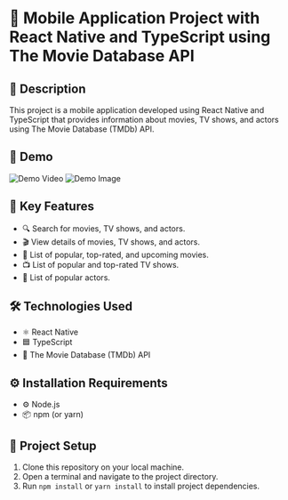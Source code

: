 # 📱 Mobile Application Project with React Native and TypeScript using The Movie Database API

## 📝 Description
This project is a mobile application developed using React Native and TypeScript that provides information about movies, TV shows, and actors using The Movie Database (TMDb) API.

## 🎥 Demo
  ![Demo Video](https://drive.google.com/uc?export=download&id=11VqT82vrDHBa93bCb5QlV9OBxTWPxB-8)
  ![Demo Image](https://drive.google.com/uc?export=download&id=1gh2EEfqYvgf9I5rrz1g1Ak1wzy-OxcHd)

## 🚀 Key Features
- 🔍 Search for movies, TV shows, and actors.
- 🎬 View details of movies, TV shows, and actors.
- 🌟 List of popular, top-rated, and upcoming movies.
- 📺 List of popular and top-rated TV shows.
- 👤 List of popular actors.

## 🛠️ Technologies Used
- ⚛️ React Native
- 🟦 TypeScript
- 🎥 The Movie Database (TMDb) API

## ⚙️ Installation Requirements
- ⚙️ Node.js
- 📦 npm (or yarn)

## 🔧 Project Setup
1. Clone this repository on your local machine.
2. Open a terminal and navigate to the project directory.
3. Run `npm install` or `yarn install` to install project dependencies.
